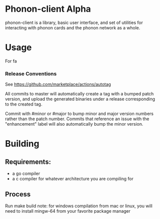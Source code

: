 # Phonon-client Alpha
phonon-client is a library, basic user interface, and set of utilities for interacting with phonon cards and the phonon network as a whole.
# Usage
For fa
### Release Conventions
See https://github.com/marketplace/actions/autotag

All commits to master will automatically create a tag with a bumped patch version, and upload the generated binaries under a release corresponding to the created tag.

Commit with #minor or #major to bump minor and major version numbers rather than the patch number. Commits that reference an issue with the "enhancement" label will also automatically bump the minor version.
# Building
## Requirements:
- a go compiler
- a c compiler for whatever architecture you are compiling for
## Process
Run make build
note: for windows compilation from mac or linux, you will need to install mingw-64 from your favorite package manager
